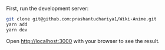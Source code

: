 
First, run the development server:

```bash
git clone git@github.com:prashantuchariya1/Wiki-Anime.git
yarn add
yarn dev
```

Open [http://localhost:3000](http://localhost:3000) with your browser to see the result.
